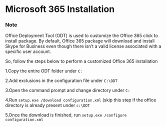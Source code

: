 # Microsoft 365 Installation

### Note

Office Deployment Tool \(ODT\) is used to customize the Office 365 click to install package. By default, Office 365 package will download and install Skype for Business even though there isn’t a valid license associated with a specific user account. 

So, follow the steps below to perform a customized Office 365 installation

1.Copy the entire ODT folder under `C:` 

2.Add exclusions in the configuration file under `C:\ODT` 

3.Open the command prompt and change directory under `C:` 

4.Run `setup.exe /download configuration.xml` \(skip this step if the office directory is already present under `c:\ODT` 

5.Once the download is finished, run `setup.exe /configure configuration.xml`

